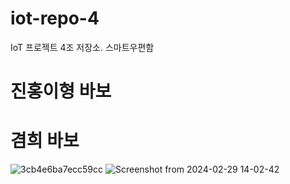 # iot-repo-4
IoT 프로젝트 4조 저장소. 스마트우편함

# 진홍이형 바보
# 겸희 바보
![3cb4e6ba7ecc59cc](https://github.com/addinedu-ros-4th/iot-repo-4/assets/128347421/ebcf1769-1a12-4708-80ec-22498004a490)
![Screenshot from 2024-02-29 14-02-42](https://github.com/addinedu-ros-4th/iot-repo-4/assets/98201651/3409fd83-e451-4282-8976-e6e3fb5d594d)
